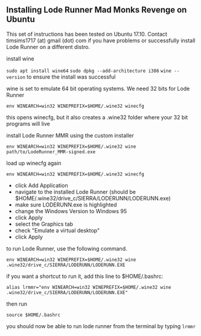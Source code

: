 ## Installing Lode Runner Mad Monks Revenge on Ubuntu

This set of instructions has been tested on Ubuntu 17.10. Contact timsims1717 (at) gmail (dot) com if you have problems or successfully install Lode Runner on a different distro.

install wine

`sudo apt install wine64`
`sudo dpkg --add-architecture i386`
`wine --version` to ensure the install was successful

wine is set to emulate 64 bit operating systems. We need 32 bits for Lode Runner

`env WINEARCH=win32 WINEPREFIX=$HOME/.wine32 winecfg`

this opens winecfg, but it also creates a .wine32 folder where your 32 bit programs will live

install Lode Runner MMR using the custom installer

`env WINEARCH=win32 WINEPREFIX=$HOME/.wine32 wine path/to/LodeRunner_MMR-signed.exe`

load up winecfg again

`env WINEARCH=win32 WINEPREFIX=$HOME/.wine32 winecfg`

* click Add Application
* navigate to the installed Lode Runner (should be $HOME/.wine32/drive_c/SIERRA/LODERUNN/LODERUNN.exe)
* make sure LODERUNN.exe is highlighted
* change the Windows Version to Windows 95
* click Apply
* select the Graphics tab
* check "Emulate a virtual desktop"
* click Apply

to run Lode Runner, use the following command.

`env WINEARCH=win32 WINEPREFIX=$HOME/.wine32 wine .wine32/drive_c/SIERRA/LODERUNN/LODERUNN.EXE`

if you want a shortcut to run it, add this line to $HOME/.bashrc:

`alias lrmmr="env WINEARCH=win32 WINEPREFIX=$HOME/.wine32 wine .wine32/drive_c/SIERRA/LODERUNN/LODERUNN.EXE"`

then run

`source $HOME/.bashrc`

you should now be able to run lode runner from the terminal by typing `lrmmr`